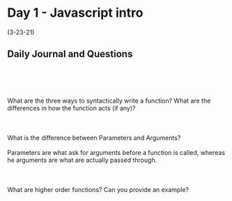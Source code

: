 # Day 1 - Javascript intro

 (3-23-21)

## Daily Journal and Questions

<br>
<br><br>
<br>
What are the three ways to syntactically write a function? What are the differences in how the function acts (if any)?
<br>
<br><br>
<br>
What is the difference between Parameters and Arguments?
<br>
<br>
Parameters are what ask for arguments before a function is called, whereas he arguments are what are actually passed through.
<br>
<br><br>
<br>
What are higher order functions? Can you provide an example?
<br>
<br><br>
<br>